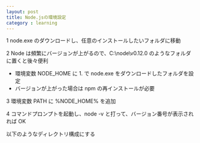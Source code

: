 ```yaml
---
layout: post
title: Node.jsの環境設定
category : learning
---
```


1 node.exe のダウンロードし、任意のインストールしたいフォルダに移動

2 Node は頻繁にバージョンが上がるので、C:\node\v0.12.0 のようなフォルダに置くと後々便利

- 環境変数 NODE_HOME に 1. で node.exe をダウンロードしたフォルダを設定
- バージョンが上がった場合は npm の再インストールが必要 

3 環境変数 PATH に %NODE_HOME% を追加

4 コマンドプロンプトを起動し、node -v と打って、バージョン番号が表示されれば OK

以下のようなディレクトリ構成にする

